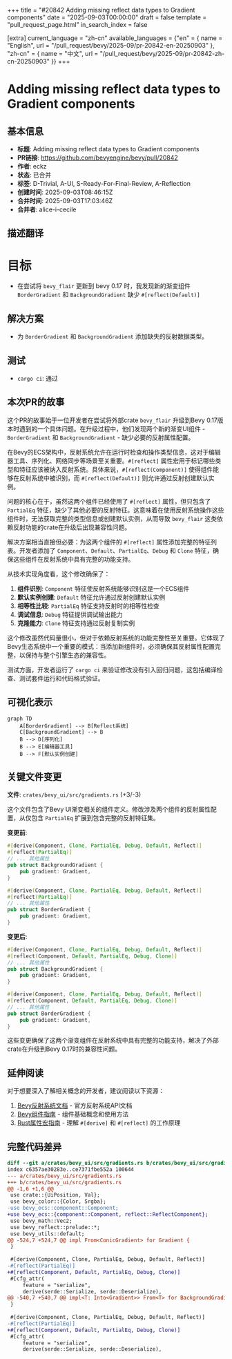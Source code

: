 +++
title = "#20842 Adding missing reflect data types to Gradient components"
date = "2025-09-03T00:00:00"
draft = false
template = "pull_request_page.html"
in_search_index = false

[extra]
current_language = "zh-cn"
available_languages = {"en" = { name = "English", url = "/pull_request/bevy/2025-09/pr-20842-en-20250903" }, "zh-cn" = { name = "中文", url = "/pull_request/bevy/2025-09/pr-20842-zh-cn-20250903" }}
+++

# Adding missing reflect data types to Gradient components

## 基本信息
- **标题**: Adding missing reflect data types to Gradient components
- **PR链接**: https://github.com/bevyengine/bevy/pull/20842
- **作者**: eckz
- **状态**: 已合并
- **标签**: D-Trivial, A-UI, S-Ready-For-Final-Review, A-Reflection
- **创建时间**: 2025-09-03T08:46:15Z
- **合并时间**: 2025-09-03T17:03:46Z
- **合并者**: alice-i-cecile

## 描述翻译
# 目标

- 在尝试将 `bevy_flair` 更新到 bevy 0.17 时，我发现新的渐变组件 `BorderGradient` 和 `BackgroundGradient` 缺少 `#[reflect(Default)]`

## 解决方案

- 为 `BorderGradient` 和 `BackgroundGradient` 添加缺失的反射数据类型。

## 测试

- `cargo ci`: 通过

## 本次PR的故事

这个PR的故事始于一位开发者在尝试将外部crate `bevy_flair` 升级到Bevy 0.17版本时遇到的一个具体问题。在升级过程中，他们发现两个新的渐变UI组件 - `BorderGradient` 和 `BackgroundGradient` - 缺少必要的反射属性配置。

在Bevy的ECS架构中，反射系统允许在运行时检查和操作类型信息，这对于编辑器工具、序列化、网络同步等场景至关重要。`#[reflect]` 属性宏用于标记哪些类型和特征应该被纳入反射系统。具体来说，`#[reflect(Component)]` 使得组件能够在反射系统中被识别，而 `#[reflect(Default)]` 则允许通过反射创建默认实例。

问题的核心在于，虽然这两个组件已经使用了 `#[reflect]` 属性，但只包含了 `PartialEq` 特征，缺少了其他必要的反射特征。这意味着在使用反射系统操作这些组件时，无法获取完整的类型信息或创建默认实例，从而导致 `bevy_flair` 这类依赖反射功能的crate在升级后出现兼容性问题。

解决方案相当直接但必要：为这两个组件的 `#[reflect]` 属性添加完整的特征列表。开发者添加了 `Component`、`Default`、`PartialEq`、`Debug` 和 `Clone` 特征，确保这些组件在反射系统中具有完整的功能支持。

从技术实现角度看，这个修改确保了：
1. **组件识别**: `Component` 特征使反射系统能够识别这是一个ECS组件
2. **默认实例创建**: `Default` 特征允许通过反射创建默认实例
3. **相等性比较**: `PartialEq` 特征支持反射时的相等性检查
4. **调试信息**: `Debug` 特征提供调试输出能力
5. **克隆能力**: `Clone` 特征支持通过反射复制实例

这个修改虽然代码量很小，但对于依赖反射系统的功能完整性至关重要。它体现了Bevy生态系统中一个重要的模式：当添加新组件时，必须确保其反射属性配置完整，以保持与整个引擎生态的兼容性。

测试方面，开发者运行了 `cargo ci` 来验证修改没有引入回归问题，这包括编译检查、测试套件运行和代码格式验证。

## 可视化表示

```mermaid
graph TD
    A[BorderGradient] --> B[Reflect系统]
    C[BackgroundGradient] --> B
    B --> D[序列化]
    B --> E[编辑器工具]
    B --> F[默认实例创建]
```

## 关键文件变更

**文件**: `crates/bevy_ui/src/gradients.rs` (+3/-3)

这个文件包含了Bevy UI渐变相关的组件定义。修改涉及两个组件的反射属性配置，从仅包含 `PartialEq` 扩展到包含完整的反射特征集。

**变更前**:
```rust
#[derive(Component, Clone, PartialEq, Debug, Default, Reflect)]
#[reflect(PartialEq)]
// ... 其他属性
pub struct BackgroundGradient {
    pub gradient: Gradient,
}

#[derive(Component, Clone, PartialEq, Debug, Default, Reflect)]
#[reflect(PartialEq)]
// ... 其他属性
pub struct BorderGradient {
    pub gradient: Gradient,
}
```

**变更后**:
```rust
#[derive(Component, Clone, PartialEq, Debug, Default, Reflect)]
#[reflect(Component, Default, PartialEq, Debug, Clone)]
// ... 其他属性
pub struct BackgroundGradient {
    pub gradient: Gradient,
}

#[derive(Component, Clone, PartialEq, Debug, Default, Reflect)]
#[reflect(Component, Default, PartialEq, Debug, Clone)]
// ... 其他属性
pub struct BorderGradient {
    pub gradient: Gradient,
}
```

这些变更确保了这两个渐变组件在反射系统中具有完整的功能支持，解决了外部crate在升级到Bevy 0.17时的兼容性问题。

## 延伸阅读

对于想要深入了解相关概念的开发者，建议阅读以下资源：

1. [Bevy反射系统文档](https://docs.rs/bevy_reflect/latest/bevy_reflect/) - 官方反射系统API文档
2. [Bevy组件指南](https://bevy-cheatbook.github.io/programming/component-basics.html) - 组件基础概念和使用方法
3. [Rust属性宏指南](https://doc.rust-lang.org/reference/procedural-macros.html#attribute-macros) - 理解 `#[derive]` 和 `#[reflect]` 的工作原理

## 完整代码差异
```diff
diff --git a/crates/bevy_ui/src/gradients.rs b/crates/bevy_ui/src/gradients.rs
index c6357ae30283e..ce7371fbe552a 100644
--- a/crates/bevy_ui/src/gradients.rs
+++ b/crates/bevy_ui/src/gradients.rs
@@ -1,6 +1,6 @@
 use crate::{UiPosition, Val};
 use bevy_color::{Color, Srgba};
-use bevy_ecs::component::Component;
+use bevy_ecs::{component::Component, reflect::ReflectComponent};
 use bevy_math::Vec2;
 use bevy_reflect::prelude::*;
 use bevy_utils::default;
@@ -524,7 +524,7 @@ impl From<ConicGradient> for Gradient {
 }
 
 #[derive(Component, Clone, PartialEq, Debug, Default, Reflect)]
-#[reflect(PartialEq)]
+#[reflect(Component, Default, PartialEq, Debug, Clone)]
 #[cfg_attr(
     feature = "serialize",
     derive(serde::Serialize, serde::Deserialize),
@@ -540,7 +540,7 @@ impl<T: Into<Gradient>> From<T> for BackgroundGradient {
 }
 
 #[derive(Component, Clone, PartialEq, Debug, Default, Reflect)]
-#[reflect(PartialEq)]
+#[reflect(Component, Default, PartialEq, Debug, Clone)]
 #[cfg_attr(
     feature = "serialize",
     derive(serde::Serialize, serde::Deserialize),
```